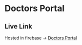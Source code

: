 # Doctors Portal

## Live Link

Hosted in firebase -> [Doctors Portal](https://doctors-portal-f99d4.web.app/)